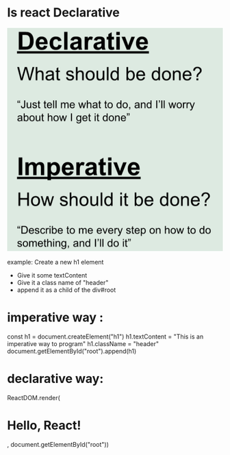 # Is react Declarative

![](reactIsDeclarative.png) 

example:
 Create a new h1 element
- Give it some textContent
- Give it a class name of "header"
- append it as a child of the div#root

# imperative way :

const h1 = document.createElement("h1")
h1.textContent = "This is an imperative way to program"
h1.className = "header"
document.getElementById("root").append(h1)

# declarative way:

ReactDOM.render(<h1 className="header">Hello, React!</h1>, document.getElementById("root"))
